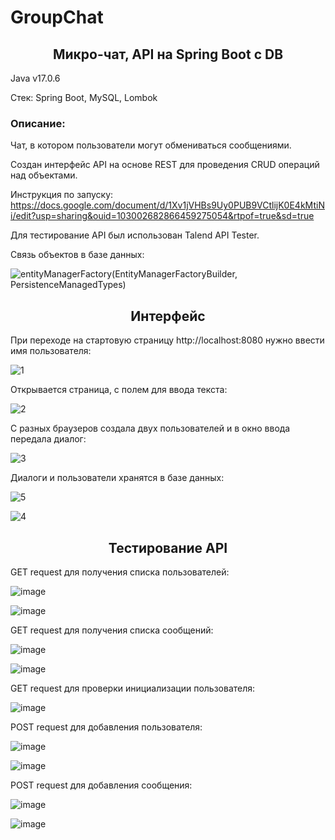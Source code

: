 # GroupChat
<h2 align="center">Микро-чат, API на Spring Boot c DB</h2>

Java v17.0.6

Стек: Spring Boot, MySQL, Lombok

<h3>Описание:</h3>
Чат, в котором пользователи могут обмениваться сообщениями.

Cоздан интерфейс API на основе REST для проведения CRUD операций над объектами. 


Инструкция по запуску: https://docs.google.com/document/d/1Xv1jVHBs9Uy0PUB9VCtlijK0E4kMtiNi/edit?usp=sharing&ouid=103002682866459275054&rtpof=true&sd=true


Для тестирование API был использован Talend API Tester.


Связь объектов в базе данных:


![entityManagerFactory(EntityManagerFactoryBuilder, PersistenceManagedTypes)](https://user-images.githubusercontent.com/122821058/233125924-d09b1935-28c8-4e01-b8e8-a354e9555ca0.png)



<h2 align="center">Интерфейс</h2>

При переходе на стартовую страницу http://localhost:8080 нужно ввести имя пользователя:


![1](https://user-images.githubusercontent.com/122821058/232856611-6abfc99b-b762-4643-94f3-9fe0ecef756c.png)


Открывается страница, с полем для ввода текста:


![2](https://user-images.githubusercontent.com/122821058/232800512-bf86f022-89af-48df-bc16-f60765dbba24.png)


С разных браузеров создала двух пользователей и в окно ввода передала диалог:


![3](https://user-images.githubusercontent.com/122821058/232856859-35ebfc67-2fea-4f3f-99c3-bd9ddf6110b6.png)


Диалоги и пользователи хранятся в базе данных:


![5](https://user-images.githubusercontent.com/122821058/232857828-3a4aa840-c68b-4d4f-bc92-a153d65b34ba.png)


![4](https://user-images.githubusercontent.com/122821058/232857899-fe081de4-37a9-46f5-a29a-aa5ec537d11b.png)



<h2 align="center">Тестирование API</h2>

GET request для получения списка пользователей:

![image](https://user-images.githubusercontent.com/122821058/232859081-1b3d2c82-2121-4e19-b84c-6e6ffdca8f80.png)


![image](https://user-images.githubusercontent.com/122821058/232859632-340b2a27-0dea-4fec-883b-91956abe244d.png)


GET request для получения списка сообщений:


![image](https://user-images.githubusercontent.com/122821058/232860111-cb9c7766-430d-487d-8081-93e20a60bb69.png)


![image](https://user-images.githubusercontent.com/122821058/232860317-eee7d1fe-f3cb-496e-9da2-b4c2227f95b3.png)


GET request для проверки инициализации пользователя:


![image](https://user-images.githubusercontent.com/122821058/232860589-e5bb751d-8f74-4a87-aa67-9f928a74ca36.png)


POST request для добавления пользователя:


![image](https://user-images.githubusercontent.com/122821058/232861359-7e04646c-c1b1-41ce-863c-5a7e6b184bdc.png)


![image](https://user-images.githubusercontent.com/122821058/232861495-736818ca-47f8-414d-b4d4-1db6d21acd5b.png)



POST request для добавления сообщения:


![image](https://user-images.githubusercontent.com/122821058/232873878-59a23afd-643a-4ab6-b8bb-7fd3b1a0c6bf.png)


![image](https://user-images.githubusercontent.com/122821058/232873949-20acd717-6faa-4d32-9daf-108610a7e47f.png)
